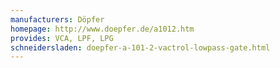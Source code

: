 ```yaml
---
manufacturers: Döpfer
homepage: http://www.doepfer.de/a1012.htm
provides: VCA, LPF, LPG
schneidersladen: doepfer-a-101-2-vactrol-lowpass-gate.html
---
```


